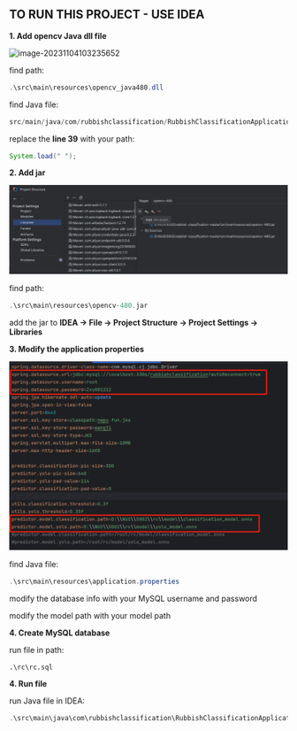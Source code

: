 ## TO RUN THIS PROJECT - USE IDEA



**1. Add opencv Java dll file**

![image-20231104103235652](\img\image-20231104103235652.png)

find path:

```java
.\src\main\resources\opencv_java480.dll
```

find Java file:

```java
src/main/java/com/rubbishclassification/RubbishClassificationApplication.java
```

replace the **line 39** with your path:

```java
System.load(" ");
```



**2. Add jar**

![image-20231104103128558](img\image-20231104103128558.png)

find path:

```java
.\src\main\resources\opencv-480.jar
```

add the jar to **IDEA -> File -> Project Structure -> Project Settings -> Libraries**



**3. Modify the application properties**

![image-20231104103946954](img\image-20231104103946954.png)

find Java file:

```java
.\src\main\resources\application.properties
```

modify the database info with your MySQL username and password

modify the model path with your model path



**4. Create MySQL database**

run file in path:

```
.\rc\rc.sql
```



**4. Run file**

run Java file in IDEA:

```java
.\src\main\java\com\rubbishclassification\RubbishClassificationApplication.java
```
